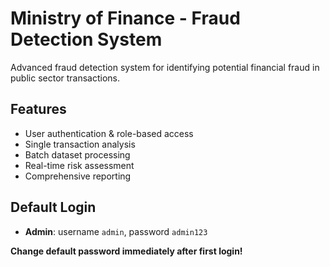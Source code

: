 # Ministry of Finance - Fraud Detection System

Advanced fraud detection system for identifying potential financial fraud in public sector transactions.

## Features
- User authentication & role-based access
- Single transaction analysis
- Batch dataset processing  
- Real-time risk assessment
- Comprehensive reporting

## Default Login
- **Admin**: username `admin`, password `admin123`

**Change default password immediately after first login!**